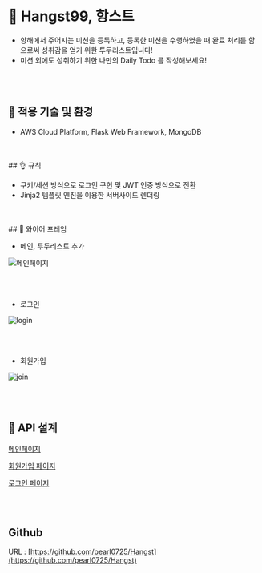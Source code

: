 # 📝 Hangst99, 항스트


- 항해에서 주어지는 미션을 등록하고, 등록한 미션을 수행하였을 때 완료 처리를 함으로써 성취감을 얻기 위한 투두리스트입니다!
- 미션 외에도 성취하기 위한 나만의 Daily Todo 를 작성해보세요!

<br>
<br>
   
## 🧐 적용 기술 및 환경


- AWS Cloud Platform, Flask Web Framework, MongoDB   
<br>
<br>
## 👌 규칙


- 쿠키/세션 방식으로 로그인 구현 및 JWT 인증 방식으로 전환
- Jinja2 템플릿 엔진을 이용한 서버사이드 렌더링   

<br>
<br>
## 📕 와이어 프레임


- 메인, 투두리스트 추가

![메인페이지](https://user-images.githubusercontent.com/67486916/109515300-47c59880-7aea-11eb-81f6-a4e60011062f.png)

<br>
<br>
   
- 로그인

![login](https://user-images.githubusercontent.com/67486916/109515359-5744e180-7aea-11eb-9037-a464f2c7fd17.png)

<br>
<br>

- 회원가입

![join](https://user-images.githubusercontent.com/67486916/109515418-63c93a00-7aea-11eb-8f92-cbdda3460830.png)

<br>   
<br>

## 📜 API 설계



[메인페이지](https://www.notion.so/60002d1104e54ebeba4dd1a869440d07)

[회원가입 페이지](https://www.notion.so/075a3dbdbbf440c690277a6cc5c1e3df)

[로그인 페이지](https://www.notion.so/0192fdf66f9d4c85bb280c4b101900cf)
   

<br>
<br>

## Github

URL : [https://github.com/pearl0725/Hangst](https://github.com/pearl0725/Hangst)
